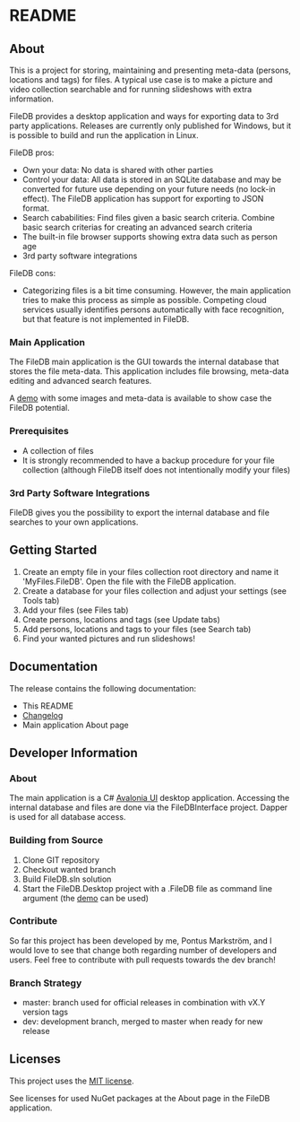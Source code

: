 # README

## About

This is a project for storing, maintaining and presenting meta-data (persons, locations and tags) for files. A typical use case is to make a picture and video collection searchable and for running slideshows with extra information.

FileDB provides a desktop application and ways for exporting data to 3rd party applications. Releases are currently only published for Windows, but it is possible to build and run the application in Linux.

FileDB pros:

* Own your data: No data is shared with other parties
* Control your data: All data is stored in an SQLite database and may be converted for future use depending on your future needs (no lock-in effect). The FileDB application has support for exporting to JSON format.
* Search cababilities: Find files given a basic search criteria. Combine basic search criterias for creating an advanced search criteria
* The built-in file browser supports showing extra data such as person age
* 3rd party software integrations

FileDB cons:

* Categorizing files is a bit time consuming. However, the main application tries to make this process as simple as possible. Competing cloud services usually identifies persons automatically with face recognition, but that feature is not implemented in FileDB.

### Main Application

The FileDB main application is the GUI towards the internal database that stores the file meta-data. This application includes file browsing, meta-data editing and advanced search features.

A [demo](https://github.com/ponmar/filedb2_demo/) with some images and meta-data is available to show case the FileDB potential.

### Prerequisites

* A collection of files
* It is strongly recommended to have a backup procedure for your file collection (although FileDB itself does not intentionally modify your files)

### 3rd Party Software Integrations

FileDB gives you the possibility to export the internal database and file searches to your own applications.

## Getting Started

1. Create an empty file in your files collection root directory and name it 'MyFiles.FileDB'. Open the file with the FileDB application.
2. Create a database for your files collection and adjust your settings (see Tools tab)
3. Add your files (see Files tab)
4. Create persons, locations and tags (see Update tabs)
5. Add persons, locations and tags to your files (see Search tab)
6. Find your wanted pictures and run slideshows!

## Documentation

The release contains the following documentation:

* This README
* [Changelog](CHANGES.txt)
* Main application About page

## Developer Information

### About

The main application is a C# [Avalonia UI](https://avaloniaui.net/) desktop application. Accessing the internal database and files are done via the FileDBInterface project. Dapper is used for all database access.

### Building from Source

1. Clone GIT repository
2. Checkout wanted branch
3. Build FileDB.sln solution
4. Start the FileDB.Desktop project with a .FileDB file as command line argument (the [demo](https://github.com/ponmar/filedb2_demo/) can be used)

### Contribute

So far this project has been developed by me, Pontus Markström, and I would love to see that change both regarding number of developers and users. Feel free to contribute with pull requests towards the dev branch!

### Branch Strategy

* master: branch used for official releases in combination with vX.Y version tags
* dev: development branch, merged to master when ready for new release

## Licenses

This project uses the [MIT license](LICENSE.txt).

See licenses for used NuGet packages at the About page in the FileDB application.
